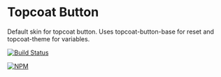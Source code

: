 Topcoat Button
==============

Default skin for topcoat button.
Uses topcoat-button-base for reset and topcoat-theme for variables.

[![Build Status](https://travis-ci.org/topcoat/button.png?branch=master)](https://travis-ci.org/topcoat/button)

[![NPM](https://nodei.co/npm/topcoat-button.png)](https://nodei.co/npm/topcoat-button/)
